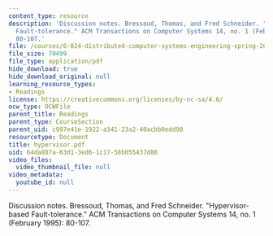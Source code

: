 ```yaml
---
content_type: resource
description: 'Discussion notes. Bressoud, Thomas, and Fred Schneider. "Hypervisor-based
  Fault-tolerance." ACM Transactions on Computer Systems 14, no. 1 (February 1995):
  80-107.'
file: /courses/6-824-distributed-computer-systems-engineering-spring-2006/64da807a63d13ed61c1758b055437d80_hypervisor.pdf
file_size: 70499
file_type: application/pdf
hide_download: true
hide_download_original: null
learning_resource_types:
- Readings
license: https://creativecommons.org/licenses/by-nc-sa/4.0/
ocw_type: OCWFile
parent_title: Readings
parent_type: CourseSection
parent_uid: c997e41e-1922-a341-23a2-40acbb0edd90
resourcetype: Document
title: hypervisor.pdf
uid: 64da807a-63d1-3ed6-1c17-58b055437d80
video_files:
  video_thumbnail_file: null
video_metadata:
  youtube_id: null
---
```

Discussion notes. Bressoud, Thomas, and Fred Schneider. "Hypervisor-based Fault-tolerance." ACM Transactions on Computer Systems 14, no. 1 (February 1995): 80-107.